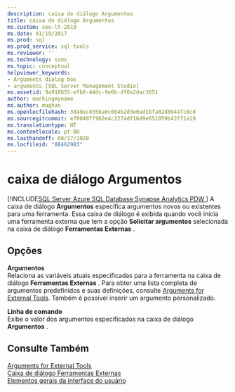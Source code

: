 ```yaml
---
description: caixa de diálogo Argumentos
title: caixa de diálogo Argumentos
ms.custom: seo-lt-2019
ms.date: 01/19/2017
ms.prod: sql
ms.prod_service: sql-tools
ms.reviewer: ''
ms.technology: ssms
ms.topic: conceptual
helpviewer_keywords:
- Arguments dialog box
- arguments [SQL Server Management Studio]
ms.assetid: 9a918855-efb8-44dc-9e6b-df0a2dac3651
author: markingmyname
ms.author: maghan
ms.openlocfilehash: 3d4dec835ba0c084b2d3e0ad1bfa02d8944fc8c8
ms.sourcegitcommit: e700497f962e4c2274df16d9e651059b42ff1a10
ms.translationtype: HT
ms.contentlocale: pt-BR
ms.lasthandoff: 08/17/2020
ms.locfileid: "88462983"
---
```

# <a name="arguments-dialog-box"></a>caixa de diálogo Argumentos
[!INCLUDE[SQL Server Azure SQL Database Synapse Analytics PDW ](../includes/applies-to-version/sql-asdb-asdbmi-asa-pdw.md)]
 A caixa de diálogo **Argumentos** especifica argumentos novos ou existentes para uma ferramenta. Essa caixa de diálogo é exibida quando você inicia uma ferramenta externa que tem a opção **Solicitar argumentos** selecionada na caixa de diálogo **Ferramentas Externas** .  
  
## <a name="options"></a>Opções  
**Argumentos**  
Relaciona as variáveis atuais especificadas para a ferramenta na caixa de diálogo **Ferramentas Externas** . Para obter uma lista completa de argumentos predefinidos e suas definições, consulte [Arguments for External Tools](../ssms/use-of-sql-server-features-and-capabilities-wwi-oltp.md). Também é possível inserir um argumento personalizado.  
  
**Linha de comando**  
Exibe o valor dos argumentos especificados na caixa de diálogo **Argumentos** .  
  
## <a name="see-also"></a>Consulte Também  
[Arguments for External Tools](../ssms/use-of-sql-server-features-and-capabilities-wwi-oltp.md)  
[Caixa de diálogo Ferramentas Externas](../ssms/external-tools-dialog-box.md)  
[Elementos gerais da interface do usuário](../ssms/general-user-interface-elements.md)  
  
